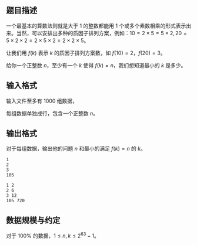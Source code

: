 ## 题目描述

一个最基本的算数法则就是大于 $1$ 的整数都能用 $1$ 个或多个素数相乘的形式表示出来。当然，可以安排出多种的质因子排列方案，例如：$10=2\times 5=5\times 2,20=5\times 2\times 2=2\times 5\times 2=2\times 2\times 5$。

让我们用 $f(k)$ 表示 $k$ 的质因子排列方案数，如 $f(10)=2$，$f(20)=3$。

给你一个正整数 $n$，至少有一个 $k$ 使得 $f(k)=n$，我们想知道最小的 $k$ 是多少。

## 输入格式

输入文件至多有 $1000$ 组数据，

每组数据单独成行，包含一个正整数 $n$。

## 输出格式

对于每组数据，输出他的问题 $n$ 和最小的满足 $f(k)=n$ 的 $k$。

```input1
1
2
3
105
```

```output1
1 2
2 6
3 12
105 720
```

## 数据规模与约定

对于 $100\%$ 的数据，$1\leq n,k\leq 2^{63}-1$。


